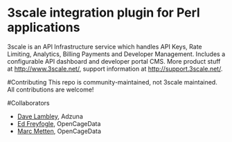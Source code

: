 # 3scale integration plugin for Perl applications
3scale is an API Infrastructure service which handles API Keys, Rate Limiting,
Analytics, Billing Payments and Developer Management. Includes a configurable
API dashboard and developer portal CMS. More product stuff at
http://www.3scale.net/, support information at http://support.3scale.net/.

#Contributing
This repo is community-maintained, not 3scale maintained. All contributions are
welcome!


#Collaborators

* [Dave Lambley](https://github.com/davel), Adzuna
* [Ed Freyfogle](https://github.com/freyfogle), OpenCageData
* [Marc Metten](https://github.com/mtmail), OpenCageData





